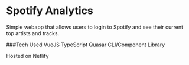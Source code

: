 # Spotify Analytics

Simple webapp that allows users to login to Spotify and see their current top artists and tracks.

###Tech Used
VueJS
TypeScript
Quasar CLI/Component Library

Hosted on Netlify
